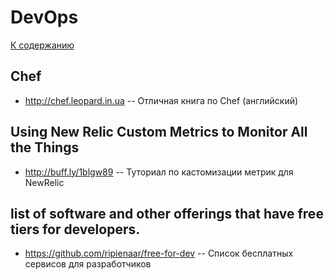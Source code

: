 # DevOps

[К содержанию](/readme.md)

## Chef

 - http://chef.leopard.in.ua -- Отличная книга по Chef (английский)

## Using New Relic Custom Metrics to Monitor All the Things

 - http://buff.ly/1blgw89 -- Туториал по кастомизации метрик для NewRelic

## list of software and other offerings that have free tiers for developers.
 - https://github.com/ripienaar/free-for-dev -- Список бесплатных сервисов для разработчиков
